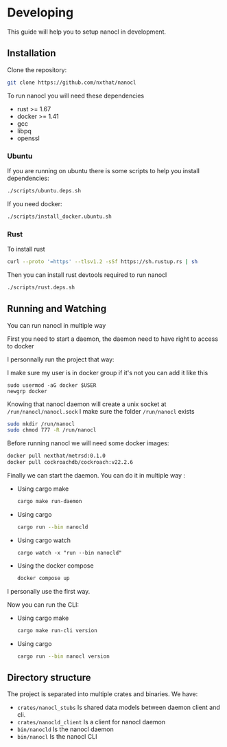 # Developing

This guide will help you to setup nanocl in development.


## Installation

Clone the repository:

```sh
git clone https://github.com/nxthat/nanocl
```

To run nanocl you will need these dependencies

- rust >= 1.67
- docker >= 1.41
- gcc
- libpq
- openssl

### Ubuntu

If you are running on ubuntu there is some scripts to help you install dependencies:

```sh
./scripts/ubuntu.deps.sh
```

If you need docker:

```sh
./scripts/install_docker.ubuntu.sh
```

### Rust

To install rust

```sh
curl --proto '=https' --tlsv1.2 -sSf https://sh.rustup.rs | sh
```

Then you can install rust devtools required to run nanocl

```sh
./scripts/rust.deps.sh
```


## Running and Watching

You can run nanocl in multiple way

First you need to start a daemon, the daemon need to have right to access to docker

I personnally run the project that way:

I make sure my user is in docker group if it's not you can add it like this

```
sudo usermod -aG docker $USER
newgrp docker
```

Knowing that nanocl daemon will create a unix socket at `/run/nanocl/nanocl.sock`
I make sure the folder `/run/nanocl` exists

```sh
sudo mkdir /run/nanocl
sudo chmod 777 -R /run/nanocl
```

Before running nanocl we will need some docker images:

```sh
docker pull nexthat/metrsd:0.1.0
docker pull cockroachdb/cockroach:v22.2.6
```

Finally we can start the daemon.
You can do it in multiple way :

- Using cargo make
  ```sh
  cargo make run-daemon
  ```
- Using cargo
  ```sh
  cargo run --bin nanocld
  ```
- Using cargo watch
  ```
  cargo watch -x "run --bin nanocld"
  ```
- Using the docker compose
  ```sh
  docker compose up
  ```

I personally use the first way.

Now you can run the CLI:

- Using cargo make
  ```sh
  cargo make run-cli version
  ```
- Using cargo
  ```sh
  cargo run --bin nanocl version
  ```

## Directory structure

The project is separated into multiple crates and binaries.
We have:

- `crates/nanocl_stubs` Is shared data models between daemon client and cli.
- `crates/nanocld_client` Is a client for nanocl daemon
- `bin/nanocld` Is the nanocl daemon
- `bin/nanocl` Is the nanocl CLI
